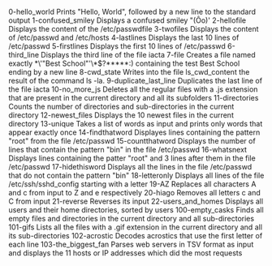 0-hello_world   	Prints "Hello, World", followed by a new line to the standard output
1-confused_smiley	Displays a confused smiley "(Ôo)'
2-hellofile     	Displays the content of the /etc/passwdfile
3-twofiles	        Displays the content of /etc/passwd and /etc/hosts
4-lastlines	        Displays the last 10 lines of /etc/passwd
5-firstlines	        Displays the first 10 lines of /etc/passwd
6-third_line	        Displays the third line of the file iacta
7-file	                Creates a file named exactly \*\\'"Best School"\'\\*$\?\*\*\*\*\*:) containing the test Best School ending by a new line
8-cwd_state	       Writes into the file ls_cwd_content the result of the command ls -la.
9-duplicate_last_line	Duplicates the last line of the file iacta
10-no_more_js	        Deletes all the regular files with a .js extension that are present in the current directory and all its subfolders
11-directories	        Counts the number of directories and sub-directories in the current directory
12-newest_files	        Displays the 10 newest files in the current directory
13-unique	       Takes a list of words as input and prints only words that appear exactly once
14-findthatword	       Displayes lines containing the pattern "root" from the file /etc/passwd
15-countthatword	Displays the number of lines that contain the pattern "bin" in the file /etc/passwd
16-whatsnext	       Displays lines containing the patter "root" and 3 lines after them in the file /etc/passwd
17-hidethisword	        Displays all the lines in the file /etc/passwd that do not contain the pattern "bin"
18-letteronly	        Displays all lines of the file /etc/ssh/sshd_config starting with a letter
19-AZ	                Replaces all characters A and c from input to Z and e respectively
20-hiago	         Removes all letters c and C from input
21-reverse	         Reverses its input
22-users_and_homes	Displays all users and their home directories, sorted by users
100-empty_casks  	Finds all empty files and directories in the current directory and all sub-directories
101-gifs	        Lists all the files with a .gif extension in the current directory and all its sub-directories
102-acrostic    	Decodes acrostics that use the first letter of each line
103-the_biggest_fan	Parses web servers in TSV format as input and displays the 11 hosts or IP addresses which did the most requests
